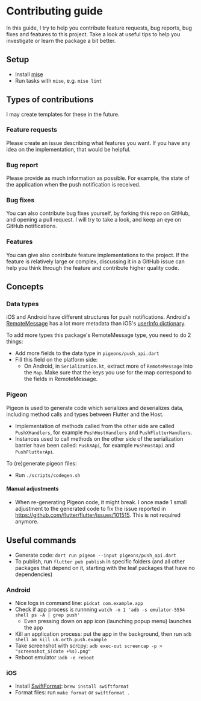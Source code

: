 # Contributing guide

In this guide, I try to help you contribute feature requests, bug reports, bug fixes and features to this project. Take a look at useful tips to help you investigate or learn the package a bit better.

## Setup

- Install [mise](https://mise.jdx.dev/getting-started.html)
- Run tasks with `mise`, e.g. `mise lint`

## Types of contributions

I may create templates for these in the future.

### Feature requests

Please create an issue describing what features you want. If you have any idea on the implementation, that would be helpful.

### Bug report

Please provide as much information as possible. For example, the state of the application when the push notification is received.

### Bug fixes

You can also contribute bug fixes yourself, by forking this repo on GitHub, and opening a pull request. I will try to take a look, and keep an eye on GitHub notifications.

### Features

You can give also contribute feature implementations to the project. If the feature is relatively large or complex, discussing it in a GitHub issue can help you think through the feature and contribute higher quality code.

## Concepts

### Data types

iOS and Android have different structures for push notifications.
Android's [RemoteMessage](https://firebase.google.com/docs/reference/android/com/google/firebase/messaging/RemoteMessage)
has a lot more metadata than iOS's [userInfo dictionary](https://developer.apple.com/documentation/uikit/uiapplicationdelegate/1623013-application).

To add more types this package's RemoteMessage type, you need to do 2 things:
- Add more fields to the data type in `pigeons/push_api.dart`
- Fill this field on the platform side:
  - On Android, in `Serialization.kt`, extract more of `RemoteMessage` into the `Map`. Make sure that the keys you use for the map correspond to the fields in RemoteMessage.

### Pigeon

Pigeon is used to generate code which serializes and deserializes data, including method calls and types between Flutter and the Host.
- Implementation of methods called from the other side are called `PushXHandlers`, for example `PushHostHandlers` and `PushFlutterHandlers`.
- Instances used to call methods on the other side of the serialization barrier have been called: `PushXApi`, for example `PushHostApi` and `PushFlutterApi`.

To (re)generate pigeon files:
- Run `./scripts/codegen.sh`

#### Manual adjustments

- When re-generating Pigeon code, it might break. I once made 1 small adjustment to the generated code to fix the issue reported in https://github.com/flutter/flutter/issues/101515. This is not required anymore.

## Useful commands

- Generate code: `dart run pigeon --input pigeons/push_api.dart`
- To publish, run `flutter pub publish` in specific folders (and all other packages that depend on it, starting with the leaf packages that have no dependencies)

### Android

- Nice logs in command line: `pidcat com.example.app`
- Check if app process is runnning `watch -n 1 'adb -s emulator-5554 shell ps -A | grep push'`
  - Even pressing down on app icon (launching popup menu) launches the app
- Kill an application process: put the app in the background, then run `adb shell am kill uk.orth.push.example`
- Take screenshot with scrcpy: `adb exec-out screencap -p > "screenshot_$(date +%s).png"`
- Reboot emulator :`adb -e reboot`

### iOS
- Install [SwiftFormat](https://github.com/nicklockwood/SwiftFormat): `brew install swiftformat`
- Format files: run `make format` or `swiftformat .`
